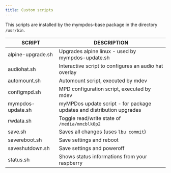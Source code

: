 ```yaml
---
title: Custom scripts
---
```


This scripts are installed by the mympdos-base package in the directory `/usr/bin`.

| SCRIPT | DESCRIPTION |
| ------ | ----------- |
| alpine-upgrade.sh | Upgrades alpine linux - used by mympdos-update.sh |
| audiohat.sh | Interactive script to configures an audio hat overlay |
| automount.sh | Automount script, executed by mdev |
| configmpd.sh | MPD configuration script, executed by mdev |
| mympdos-update.sh | myMPDos update script - for package updates and distribution upgrades |
| rwdata.sh | Toggle read/write state of `/media/mmcblk0p2` |
| save.sh | Saves all changes (uses `lbu commit`) |
| savereboot.sh | Save settings and reboot |
| saveshutdown.sh | Save settings and poweroff |
| status.sh | Shows status informations from your raspberry |
